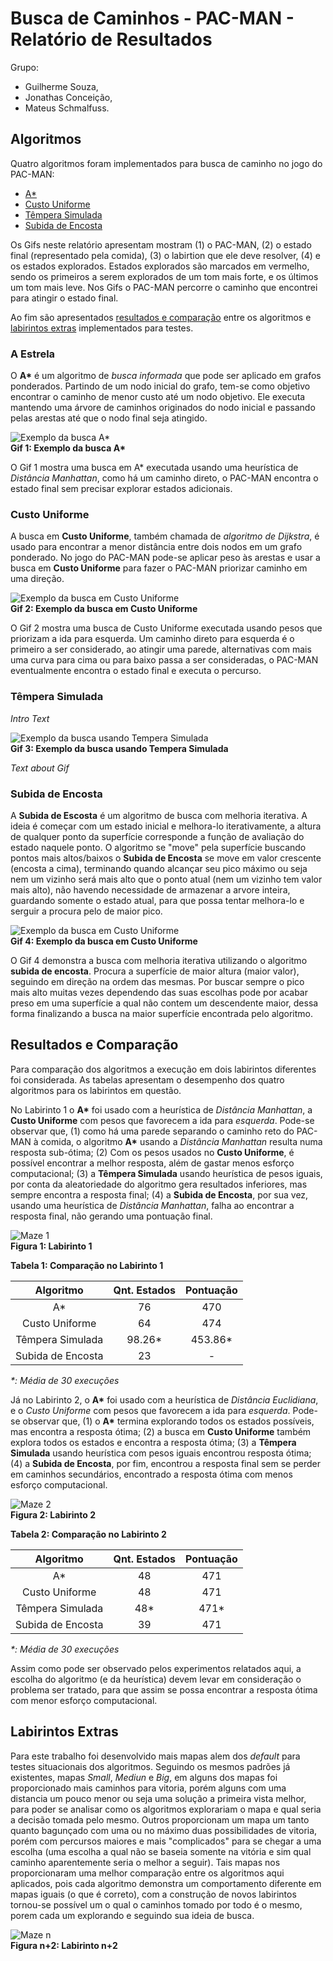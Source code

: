 # Busca de Caminhos - PAC-MAN - Relatório de Resultados

Grupo:
-	Guilherme Souza,
-	Jonathas Conceição,
-	Mateus Schmalfuss.

## Algoritmos

Quatro algoritmos foram implementados para busca de caminho no jogo do PAC-MAN:
- [A*](#a-estrela)
- [Custo Uniforme](#custo-uniforme)
- [Têmpera Simulada](#têmpera-simulada)
- [Subida de Encosta](#subida-de-encosta)

Os Gifs neste relatório apresentam mostram
(1) o PAC-MAN,
(2) o estado final (representado pela comida),
(3) o labirtion que ele deve resolver,
(4) e os estados explorados.
Estados explorados são marcados em vermelho,
sendo os primeiros a serem explorados de um tom mais forte,
e os últimos um tom mais leve.
Nos Gifs o PAC-MAN percorre o caminho que encontrei para atingir o estado final.

Ao fim são apresentados [resultados e comparação](#resultados-e-comparação) entre os algoritmos
e [labirintos extras](#labirintos-extras) implementados para testes.

### A Estrela
O **A\*** é um algoritmo de _busca informada_ que pode ser aplicado em grafos ponderados.
Partindo de um nodo inicial do grafo,
tem-se como objetivo encontrar o caminho de menor custo até um nodo objetivo.
Ele executa mantendo uma árvore de caminhos originados do nodo inicial
e passando pelas arestas até que o nodo final seja atingido.

![Exemplo da busca A*](media/ASS.gif)  
**Gif 1: Exemplo da busca A\***

O Gif 1 mostra uma busca em A* executada usando
uma heurística de _Distância Manhattan_,
como há um caminho direto,
o PAC-MAN encontra o estado final sem precisar explorar estados adicionais.

### Custo Uniforme
A busca em **Custo Uniforme**,
também chamada de _algoritmo de Dijkstra_,
é usado para encontrar a menor distância entre dois nodos em um grafo ponderado.
No jogo do PAC-MAN pode-se aplicar peso às arestas
e usar a busca em **Custo Uniforme** para fazer o PAC-MAN priorizar caminho em uma direção.

![Exemplo da busca em Custo Uniforme](media/UCS.gif)  
**Gif 2: Exemplo da busca em Custo Uniforme**

O Gif 2 mostra uma busca de Custo Uniforme executada usando
pesos que priorizam a ida para esquerda.
Um caminho direto para esquerda é o primeiro a ser considerado,
ao atingir uma parede,
alternativas com mais uma curva para cima ou para baixo passa a ser consideradas,
o PAC-MAN eventualmente encontra o estado final e executa o percurso.

### Têmpera Simulada
_Intro Text_

![Exemplo da busca usando Tempera Simulada](media/SAS.gif)  
**Gif 3: Exemplo da busca usando Tempera Simulada**

_Text about Gif_

### Subida de Encosta
A **Subida de Escosta** é um algoritmo de busca com melhoria iterativa.
A ideia é começar com um estado inicial e melhora-lo iterativamente,
a altura de qualquer ponto da superfície corresponde a função de avaliação do estado
naquele ponto. O algoritmo se "move" pela superfície buscando pontos mais altos/baixos
o **Subida de Encosta** se move em valor crescente (encosta a cima), terminando quando
alcançar seu pico máximo ou seja nem um vizinho será mais alto que o ponto atual (nem um
vizinho tem valor mais alto), não havendo necessidade de armazenar a arvore inteira,
guardando somente o estado atual, para que possa tentar melhora-lo e serguir a procura
pelo de maior pico. 

![Exemplo da busca em Custo Uniforme](media/HCS.gif)  
**Gif 4: Exemplo da busca em Custo Uniforme**

O Gif 4 demonstra a busca com melhoria iterativa utilizando o algoritmo **subida de encosta**.
Procura a superfície de maior altura (maior valor), seguindo em direção na ordem das mesmas. Por
buscar sempre o pico mais alto muitas vezes dependendo das suas escolhas pode por acabar preso em
uma superfície a qual não contem um descendente maior, dessa forma finalizando a busca na maior
superfície encontrada pelo algoritmo.  

## Resultados e Comparação
Para comparação dos algoritmos a execução em dois labirintos diferentes foi considerada.
As tabelas apresentam o desempenho dos quatro algoritmos para os labirintos em questão.

No Labirinto 1 o **A\*** foi usado com a heurística de _Distância Manhattan_,
a **Custo Uniforme** com pesos que favorecem a ida para _esquerda_.
Pode-se observar que,
(1) como há uma parede separando o caminho reto do PAC-MAN à comida,
o algoritmo **A\*** usando a _Distância Manhattan_ resulta numa resposta sub-ótima;
(2) Com os pesos usados no **Custo Uniforme**, é possível encontrar a melhor resposta,
além de gastar menos esforço computacional;
(3) a **Têmpera Simulada** usando heurística de pesos iguais,
por conta da aleatoriedade do algoritmo gera resultados inferiores,
mas sempre encontra a resposta final;
(4) a **Subida de Encosta**, por sua vez, usando uma heurística de _Distância Manhattan_,
falha ao encontrar a resposta final, não gerando uma pontuação final.

![Maze 1](media/maze1.png)  
**Figura 1: Labirinto 1**

**Tabela 1: Comparação no Labirinto 1**

|     Algoritmo     | Qnt. Estados | Pontuação |
|:-----------------:|:------------:|:---------:|
|         A*        |      76      |    470    |
|   Custo Uniforme  |      64      |    474    |
|  Têmpera Simulada |    98.26*    |  453.86*  |
| Subida de Encosta |      23      |     -     |
_*: Média de 30 execuções_

Já no Labirinto 2, o **A\*** foi usado com a heurística de _Distância Euclidiana_,
e o _Custo Uniforme_ com pesos que favorecem a ida para _esquerda_.
Pode-se observar que,
(1) o **A\*** termina explorando todos os estados possíveis, mas encontra a resposta ótima;
(2) a busca em **Custo Uniforme** também explora todos os estados e encontra a resposta ótima;
(3) a **Têmpera Simulada** usando heurística com pesos iguais encontrou resposta ótima;
(4) a **Subida de Encosta**, por fim, encontrou a resposta final sem se perder em caminhos secundários,
encontrado a resposta ótima com menos esforço computacional.

![Maze 2](media/maze2.png)  
**Figura 2: Labirinto 2**

**Tabela 2: Comparação no Labirinto 2**

|     Algoritmo     | Qnt. Estados | Pontuação |
|:-----------------:|:------------:|:---------:|
|         A*        |      48      |    471    |
|   Custo Uniforme  |      48      |    471    |
|  Têmpera Simulada |      48*     |    471*   |
| Subida de Encosta |      39      |    471    |
_*: Média de 30 execuções_

Assim como pode ser observado pelos experimentos relatados aqui,
a escolha do algoritmo (e da heurística) devem levar em consideração o problema ser tratado,
para que assim se possa encontrar a resposta ótima com menor esforço computacional.

## Labirintos Extras
Para este trabalho foi desenvolvido mais mapas alem dos _default_ para testes situacionais dos
algoritmos. Seguindo os mesmos padrões já existentes, mapas _Small_, _Mediun_ e _Big_, em alguns
dos mapas foi proporcionado mais caminhos para vitoria, porém alguns com uma distancia um pouco menor
ou seja uma solução a primeira vista melhor, para poder se analisar como os algoritmos explorariam
o mapa e qual seria a decisão tomada pelo mesmo.
Outros proporcionam um mapa um tanto quanto bagunçado com uma ou no máximo duas possibilidades de
vitoria, porém com percursos maiores e mais "complicados" para se chegar a uma escolha (uma escolha a
qual não se baseia somente na vitória e sim qual caminho aparentemente seria o melhor a seguir).
Tais mapas nos proporcionaram uma melhor comparação entre os algoritmos aqui aplicados, pois cada
algoritmo demonstra um comportamento diferente em mapas iguais (o que é correto), com a construção de
novos labirintos tornou-se possível um o qual o caminhos tomado por todo é o mesmo, porem cada um explorando
e seguindo sua ideia de busca.

![Maze n](media/labn.png)  
**Figura n+2: Labirinto n+2**




